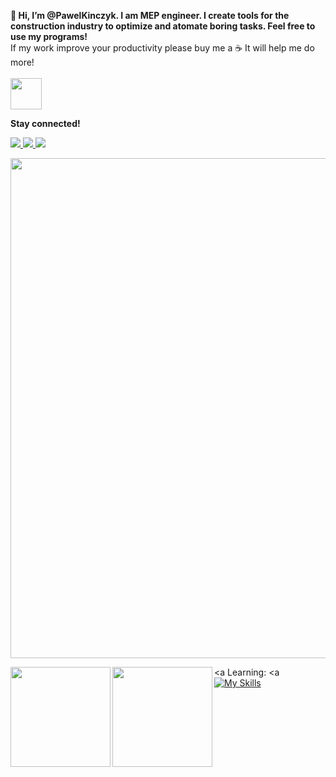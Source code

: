 **👋 Hi, I’m @PawelKinczyk. I am MEP engineer. I create tools for the construction industry to optimize and atomate boring tasks. Feel free to use my programs!** \
If my work improve your productivity please buy me a ☕ It will help me do more! \
\
<a href="https://www.buymeacoffee.com/produktywnl" target="blank"><img align="center" src="https://img.shields.io/badge/Buy_Me_A_Coffee-FFDD00?style=for-the-badge&logo=buy-me-a-coffee&logoColor=black" title = "Buy me coffee" alt="" height="50" /></a>

**Stay connected!**
<p align="left">
  <a href="https://www.linkedin.com/in/pawe%C5%82-ki%C5%84czyk/">
    <img src="https://skillicons.dev/icons?i=linkedin" />
  </a>
  <a href="https://discordapp.com/users/pan_pawel">
    <img src="https://skillicons.dev/icons?i=discord" />
  </a>
  <a href="https://produktywnyprojektant.com/en/">
    <img src="https://skillicons.dev/icons?i=wordpress" />
  </a>
</p>


<img src="https://github-readme-stats.vercel.app/api?username=PawelKinczyk&show_icons=true&theme=transparent" width="800">

<p align="left">
<img height="160em" src="https://streak-stats.demolab.com?user=PawelKinczyk&theme=transparent" align = "left"/>
<img height="160em" src="https://github-profile-summary-cards.vercel.app/api/cards/profile-details?username=PawelKinczyk&theme=transparent" align = "left"/>
</p> 
<p align="left">
<a My skills:</a>
<a [![My Skills](https://skillicons.dev/icons?i=py,vscode)](https://skillicons.dev)</a>

<a Learning:</a>
<a [![My Skills](https://skillicons.dev/icons?i=dotnet)](https://skillicons.dev)</a>
</p> 
<!---
PawelKinczyk/PawelKinczyk is a ✨ special ✨ repository because its `README.md` (this file) appears on your GitHub profile.
You can click the Preview link to take a look at your changes.
--->
